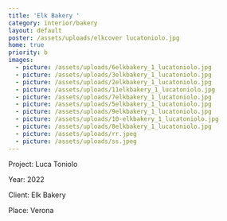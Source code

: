 ```yaml
---
title: 'Elk Bakery '
category: interior/bakery
layout: default
poster: /assets/uploads/elkcover lucatoniolo.jpg
home: true
priority: b
images:
  - picture: /assets/uploads/6elkbakery_1_lucatoniolo.jpg
  - picture: /assets/uploads/3elkbakery_1_lucatoniolo.jpg
  - picture: /assets/uploads/2elkbakery_1_lucatoniolo.jpg
  - picture: /assets/uploads/11elkbakery_1_lucatoniolo.jpg
  - picture: /assets/uploads/7elkbakery_1_lucatoniolo.jpg
  - picture: /assets/uploads/5elkbakery_1_lucatoniolo.jpg
  - picture: /assets/uploads/9elkbakery_1_lucatoniolo.jpg
  - picture: /assets/uploads/10-elkbakery_1_lucatoniolo.jpg
  - picture: /assets/uploads/8elkbakery_1_lucatoniolo.jpg
  - picture: /assets/uploads/rr.jpeg
  - picture: /assets/uploads/ss.jpeg
---
```

Project: Luca Toniolo

Year: 2022

Client: Elk Bakery

Place: Verona


